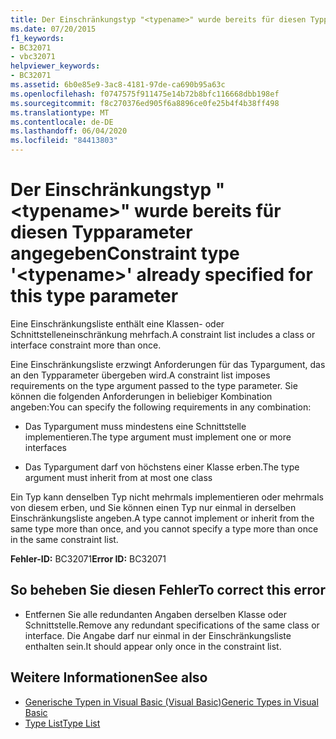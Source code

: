 ```yaml
---
title: Der Einschränkungstyp "<typename>" wurde bereits für diesen Typparameter angegeben
ms.date: 07/20/2015
f1_keywords:
- BC32071
- vbc32071
helpviewer_keywords:
- BC32071
ms.assetid: 6b0e85e9-3ac8-4181-97de-ca690b95a63c
ms.openlocfilehash: f0747575f911475e14b72b8bfc116668dbb198ef
ms.sourcegitcommit: f8c270376ed905f6a8896ce0fe25b4f4b38ff498
ms.translationtype: MT
ms.contentlocale: de-DE
ms.lasthandoff: 06/04/2020
ms.locfileid: "84413803"
---
```

# <a name="constraint-type-typename-already-specified-for-this-type-parameter"></a><span data-ttu-id="87930-102">Der Einschränkungstyp "\<typename>" wurde bereits für diesen Typparameter angegeben</span><span class="sxs-lookup"><span data-stu-id="87930-102">Constraint type '\<typename>' already specified for this type parameter</span></span>
<span data-ttu-id="87930-103">Eine Einschränkungsliste enthält eine Klassen- oder Schnittstelleneinschränkung mehrfach.</span><span class="sxs-lookup"><span data-stu-id="87930-103">A constraint list includes a class or interface constraint more than once.</span></span>  
  
 <span data-ttu-id="87930-104">Eine Einschränkungsliste erzwingt Anforderungen für das Typargument, das an den Typparameter übergeben wird.</span><span class="sxs-lookup"><span data-stu-id="87930-104">A constraint list imposes requirements on the type argument passed to the type parameter.</span></span> <span data-ttu-id="87930-105">Sie können die folgenden Anforderungen in beliebiger Kombination angeben:</span><span class="sxs-lookup"><span data-stu-id="87930-105">You can specify the following requirements in any combination:</span></span>  
  
- <span data-ttu-id="87930-106">Das Typargument muss mindestens eine Schnittstelle implementieren.</span><span class="sxs-lookup"><span data-stu-id="87930-106">The type argument must implement one or more interfaces</span></span>  
  
- <span data-ttu-id="87930-107">Das Typargument darf von höchstens einer Klasse erben.</span><span class="sxs-lookup"><span data-stu-id="87930-107">The type argument must inherit from at most one class</span></span>  
  
 <span data-ttu-id="87930-108">Ein Typ kann denselben Typ nicht mehrmals implementieren oder mehrmals von diesem erben, und Sie können einen Typ nur einmal in derselben Einschränkungsliste angeben.</span><span class="sxs-lookup"><span data-stu-id="87930-108">A type cannot implement or inherit from the same type more than once, and you cannot specify a type more than once in the same constraint list.</span></span>  
  
 <span data-ttu-id="87930-109">**Fehler-ID:** BC32071</span><span class="sxs-lookup"><span data-stu-id="87930-109">**Error ID:** BC32071</span></span>  
  
## <a name="to-correct-this-error"></a><span data-ttu-id="87930-110">So beheben Sie diesen Fehler</span><span class="sxs-lookup"><span data-stu-id="87930-110">To correct this error</span></span>  
  
- <span data-ttu-id="87930-111">Entfernen Sie alle redundanten Angaben derselben Klasse oder Schnittstelle.</span><span class="sxs-lookup"><span data-stu-id="87930-111">Remove any redundant specifications of the same class or interface.</span></span> <span data-ttu-id="87930-112">Die Angabe darf nur einmal in der Einschränkungsliste enthalten sein.</span><span class="sxs-lookup"><span data-stu-id="87930-112">It should appear only once in the constraint list.</span></span>  
  
## <a name="see-also"></a><span data-ttu-id="87930-113">Weitere Informationen</span><span class="sxs-lookup"><span data-stu-id="87930-113">See also</span></span>

- [<span data-ttu-id="87930-114">Generische Typen in Visual Basic (Visual Basic)</span><span class="sxs-lookup"><span data-stu-id="87930-114">Generic Types in Visual Basic</span></span>](../programming-guide/language-features/data-types/generic-types.md)
- [<span data-ttu-id="87930-115">Type List</span><span class="sxs-lookup"><span data-stu-id="87930-115">Type List</span></span>](../language-reference/statements/type-list.md)
